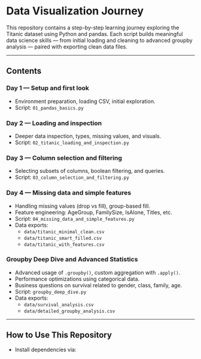 # Data Visualization Journey

This repository contains a step-by-step learning journey exploring the Titanic dataset using Python and pandas. Each script builds meaningful data science skills — from initial loading and cleaning to advanced groupby analysis — paired with exporting clean data files.

---

## Contents

### Day 1 — Setup and first look
- Environment preparation, loading CSV, initial exploration.
- Script: `01_pandas_basics.py`

### Day 2 — Loading and inspection
- Deeper data inspection, types, missing values, and visuals.
- Script: `02_titanic_loading_and_inspection.py`

### Day 3 — Column selection and filtering
- Selecting subsets of columns, boolean filtering, and queries.
- Script: `03_column_selection_and_filtering.py`

### Day 4 — Missing data and simple features
- Handling missing values (drop vs fill), group-based fill.
- Feature engineering: AgeGroup, FamilySize, IsAlone, Titles, etc.
- Script: `04_missing_data_and_simple_features.py`
- Data exports:
  - `data/titanic_minimal_clean.csv`
  - `data/titanic_smart_filled.csv`
  - `data/titanic_with_features.csv`

### Groupby Deep Dive and Advanced Statistics
- Advanced usage of `.groupby()`, custom aggregation with `.apply()`.
- Performance optimizations using categorical data.
- Business questions on survival related to gender, class, family, age.
- Script: `groupby_deep_dive.py`
- Data exports:
  - `data/survival_analysis.csv`
  - `data/detailed_groupby_analysis.csv`

---

## How to Use This Repository

- Install dependencies via:
